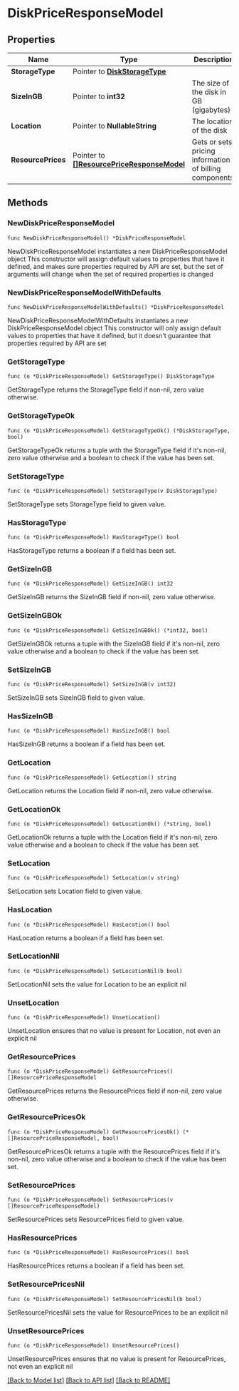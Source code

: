 # DiskPriceResponseModel

## Properties

Name | Type | Description | Notes
------------ | ------------- | ------------- | -------------
**StorageType** | Pointer to [**DiskStorageType**](DiskStorageType.md) |  | [optional] 
**SizeInGB** | Pointer to **int32** | The size of the disk in GB (gigabytes) | [optional] 
**Location** | Pointer to **NullableString** | The location of the disk | [optional] 
**ResourcePrices** | Pointer to [**[]ResourcePriceResponseModel**](ResourcePriceResponseModel.md) | Gets or sets pricing information of billing components. | [optional] 

## Methods

### NewDiskPriceResponseModel

`func NewDiskPriceResponseModel() *DiskPriceResponseModel`

NewDiskPriceResponseModel instantiates a new DiskPriceResponseModel object
This constructor will assign default values to properties that have it defined,
and makes sure properties required by API are set, but the set of arguments
will change when the set of required properties is changed

### NewDiskPriceResponseModelWithDefaults

`func NewDiskPriceResponseModelWithDefaults() *DiskPriceResponseModel`

NewDiskPriceResponseModelWithDefaults instantiates a new DiskPriceResponseModel object
This constructor will only assign default values to properties that have it defined,
but it doesn't guarantee that properties required by API are set

### GetStorageType

`func (o *DiskPriceResponseModel) GetStorageType() DiskStorageType`

GetStorageType returns the StorageType field if non-nil, zero value otherwise.

### GetStorageTypeOk

`func (o *DiskPriceResponseModel) GetStorageTypeOk() (*DiskStorageType, bool)`

GetStorageTypeOk returns a tuple with the StorageType field if it's non-nil, zero value otherwise
and a boolean to check if the value has been set.

### SetStorageType

`func (o *DiskPriceResponseModel) SetStorageType(v DiskStorageType)`

SetStorageType sets StorageType field to given value.

### HasStorageType

`func (o *DiskPriceResponseModel) HasStorageType() bool`

HasStorageType returns a boolean if a field has been set.

### GetSizeInGB

`func (o *DiskPriceResponseModel) GetSizeInGB() int32`

GetSizeInGB returns the SizeInGB field if non-nil, zero value otherwise.

### GetSizeInGBOk

`func (o *DiskPriceResponseModel) GetSizeInGBOk() (*int32, bool)`

GetSizeInGBOk returns a tuple with the SizeInGB field if it's non-nil, zero value otherwise
and a boolean to check if the value has been set.

### SetSizeInGB

`func (o *DiskPriceResponseModel) SetSizeInGB(v int32)`

SetSizeInGB sets SizeInGB field to given value.

### HasSizeInGB

`func (o *DiskPriceResponseModel) HasSizeInGB() bool`

HasSizeInGB returns a boolean if a field has been set.

### GetLocation

`func (o *DiskPriceResponseModel) GetLocation() string`

GetLocation returns the Location field if non-nil, zero value otherwise.

### GetLocationOk

`func (o *DiskPriceResponseModel) GetLocationOk() (*string, bool)`

GetLocationOk returns a tuple with the Location field if it's non-nil, zero value otherwise
and a boolean to check if the value has been set.

### SetLocation

`func (o *DiskPriceResponseModel) SetLocation(v string)`

SetLocation sets Location field to given value.

### HasLocation

`func (o *DiskPriceResponseModel) HasLocation() bool`

HasLocation returns a boolean if a field has been set.

### SetLocationNil

`func (o *DiskPriceResponseModel) SetLocationNil(b bool)`

 SetLocationNil sets the value for Location to be an explicit nil

### UnsetLocation
`func (o *DiskPriceResponseModel) UnsetLocation()`

UnsetLocation ensures that no value is present for Location, not even an explicit nil
### GetResourcePrices

`func (o *DiskPriceResponseModel) GetResourcePrices() []ResourcePriceResponseModel`

GetResourcePrices returns the ResourcePrices field if non-nil, zero value otherwise.

### GetResourcePricesOk

`func (o *DiskPriceResponseModel) GetResourcePricesOk() (*[]ResourcePriceResponseModel, bool)`

GetResourcePricesOk returns a tuple with the ResourcePrices field if it's non-nil, zero value otherwise
and a boolean to check if the value has been set.

### SetResourcePrices

`func (o *DiskPriceResponseModel) SetResourcePrices(v []ResourcePriceResponseModel)`

SetResourcePrices sets ResourcePrices field to given value.

### HasResourcePrices

`func (o *DiskPriceResponseModel) HasResourcePrices() bool`

HasResourcePrices returns a boolean if a field has been set.

### SetResourcePricesNil

`func (o *DiskPriceResponseModel) SetResourcePricesNil(b bool)`

 SetResourcePricesNil sets the value for ResourcePrices to be an explicit nil

### UnsetResourcePrices
`func (o *DiskPriceResponseModel) UnsetResourcePrices()`

UnsetResourcePrices ensures that no value is present for ResourcePrices, not even an explicit nil

[[Back to Model list]](../README.md#documentation-for-models) [[Back to API list]](../README.md#documentation-for-api-endpoints) [[Back to README]](../README.md)


